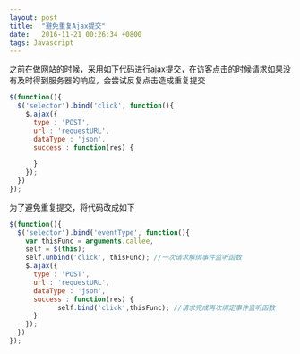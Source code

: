```yaml
---
layout: post
title:  "避免重复Ajax提交"
date:   2016-11-21 00:26:34 +0800
tags: Javascript
---
```


之前在做网站的时候，采用如下代码进行ajax提交，在访客点击的时候请求如果没有及时得到服务器的响应，会尝试反复点击造成重复提交

```javascript
$(function(){
  $('selector').bind('click', function(){
    $.ajax({
      type : 'POST',
      url : 'requestURL',
      dataType : 'json',
      success : function(res) {
    
      }
    });
  })
});
```

为了避免重复提交，将代码改成如下  

```javascript
$(function(){
  $('selector').bind('eventType', function(){
    var thisFunc = arguments.callee, 
    self = $(this);
    self.unbind('click', thisFunc); //一次请求解绑事件监听函数
    $.ajax({
      type : 'POST',
      url : 'requestURL',
      dataType : 'json',
      success : function(res) {
            self.bind('click',thisFunc); //请求完成再次绑定事件监听函数
      }
    });
  })
});
```